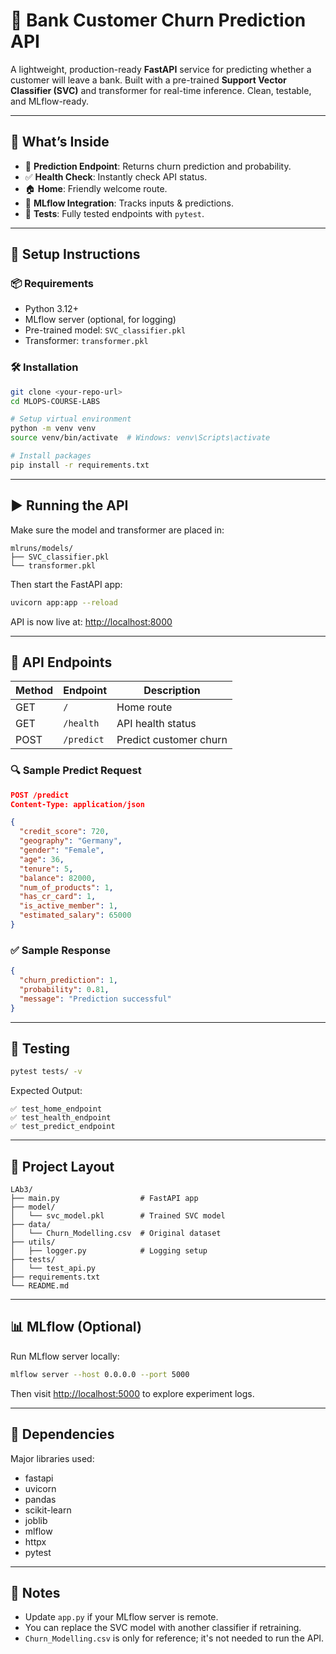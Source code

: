 # 🏦 Bank Customer Churn Prediction API

A lightweight, production-ready **FastAPI** service for predicting whether a customer will leave a bank. Built with a pre-trained **Support Vector Classifier (SVC)** and transformer for real-time inference. Clean, testable, and MLflow-ready.

---

## 🚀 What’s Inside

- 🔮 **Prediction Endpoint**: Returns churn prediction and probability.
- ✅ **Health Check**: Instantly check API status.
- 🏠 **Home**: Friendly welcome route.
- 🔁 **MLflow Integration**: Tracks inputs & predictions.
- 🧪 **Tests**: Fully tested endpoints with `pytest`.

---

## 🔧 Setup Instructions

### 📦 Requirements

- Python 3.12+
- MLflow server (optional, for logging)
- Pre-trained model: `SVC_classifier.pkl`
- Transformer: `transformer.pkl`

### 🛠️ Installation

```bash
git clone <your-repo-url>
cd MLOPS-COURSE-LABS

# Setup virtual environment
python -m venv venv
source venv/bin/activate  # Windows: venv\Scripts\activate

# Install packages
pip install -r requirements.txt
```

---

## ▶️ Running the API

Make sure the model and transformer are placed in:

```
mlruns/models/
├── SVC_classifier.pkl
└── transformer.pkl
```

Then start the FastAPI app:

```bash
uvicorn app:app --reload
```

API is now live at: [http://localhost:8000](http://localhost:8000)

---

## 📡 API Endpoints

| Method | Endpoint     | Description             |
|--------|--------------|-------------------------|
| GET    | `/`          | Home route              |
| GET    | `/health`    | API health status       |
| POST   | `/predict`   | Predict customer churn  |

### 🔍 Sample Predict Request

```json
POST /predict
Content-Type: application/json

{
  "credit_score": 720,
  "geography": "Germany",
  "gender": "Female",
  "age": 36,
  "tenure": 5,
  "balance": 82000,
  "num_of_products": 1,
  "has_cr_card": 1,
  "is_active_member": 1,
  "estimated_salary": 65000
}
```

### ✅ Sample Response

```json
{
  "churn_prediction": 1,
  "probability": 0.81,
  "message": "Prediction successful"
}
```

---

## 🧪 Testing

```bash
pytest tests/ -v
```

Expected Output:

```
✅ test_home_endpoint
✅ test_health_endpoint
✅ test_predict_endpoint
```

---

## 🌱 Project Layout

```
LAb3/
├── main.py                  # FastAPI app
├── model/
│   └── svc_model.pkl        # Trained SVC model
├── data/
│   └── Churn_Modelling.csv  # Original dataset
├── utils/
│   ├── logger.py            # Logging setup
├── tests/
│   └── test_api.py
├── requirements.txt 
└── README.md

```

---

## 📊 MLflow (Optional)

Run MLflow server locally:

```bash
mlflow server --host 0.0.0.0 --port 5000
```

Then visit [http://localhost:5000](http://localhost:5000) to explore experiment logs.

---

## 🧾 Dependencies

Major libraries used:

- fastapi
- uvicorn
- pandas
- scikit-learn
- joblib
- mlflow
- httpx
- pytest

---

## 📝 Notes

- Update `app.py` if your MLflow server is remote.
- You can replace the SVC model with another classifier if retraining.
- `Churn_Modelling.csv` is only for reference; it's not needed to run the API.
